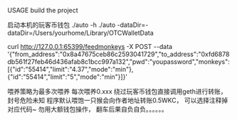 USAGE
build the project

启动本机的玩客币钱包
./auto -h
./auto -dataDir=-dataDir=/Users/yourhome/Library/OTCWalletData


curl http://127.0.0.1:65399/feedmonkeys -X POST --data '{"from_address":"0x8a47675ceb86c2593041729","to_address":"0xfd6878db561f27feb46d436afab8c1bcc997a132","pwd":"youpassword","monkeys":[{"id":"55414","limit":"4.37","mode":"min"},{"id":"55414","limit":"5","mode":"min"}]}'

喂养策略为最多次喂养 每次喂养0.xxx
绕过玩客币钱包直接调用geth进行转账， 封号危险未知
程序默认喂饱一只猴会向作者地址转账0.5WKC， 可以选择注释掉对应代码~
勿用大额钱包操作， 翻车后果自负自负。。。。。。


